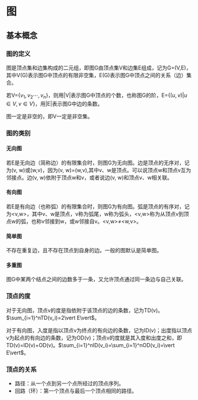 # 图

## 基本概念

### 图的定义

图是顶点集和边集构成的二元组，即图G由顶点集V和边集E组成，记为G=(V,E)，其中V(G)表示图G中顶点的有限非空集，E(G)表示图G中顶点之间的关系（边）集合。

若V=$\{v_1,v_2\cdots,v_n\}$，则用|V|表示图G中顶点的个数，也称图G的阶，E=$\{(u,v)|u\in V,v\in V\}$，用|E|表示图G中边的条数。

图一定是非空的，即V一定是非空集。

### 图的类别

#### 无向图

若E是无向边（简称边）的有限集合时，则图G为无向图。边是顶点的无序对，记为(v, w)或(w,v)，因为(v, w)=(w,v),其中v、w是顶点。可以说顶点w和顶点v互为邻接点。边(v, w)依附于顶点w和v，或者说边(v, w)和顶点v、w相关联。

#### 有向图

若E是有向边（也称弧）的有限集合时，则图G为有向图。弧是顶点的有序对，记为<v,w>，其中v、w是顶点，v称为弧尾，w称为弧头，<v,w>称为从顶点v到顶点w的弧，也称v邻接到w，或w邻接自v。<v,w>≠<w,v>。

#### 简单图

不存在重复边，且不存在顶点到自身的边。一般的图默认是简单图。

#### 多重图

图G中某两个结点之间的边数多于一条，又允许顶点通过同一条边与自己关联。

### 顶点的度

对于无向图，顶点v的度是指依附于该顶点的边的条数，记为TD(v)。$\sum_{i=1}^nTD(v_i)=2\vert E\vert$。

对于有向图，入度是指以顶点v为终点的有向边的条数，记为ID(v)；出度指以顶点v为起点的有向边的条数，记为OD(v)；顶点v的度就是其入度和出度之和，即TD(v)=ID(v)+OD(v)。$\sum_{i=1}^nID(v_i)=\sum_{i=1}^nOD(v_i)=\vert E\vert$。

### 顶点的关系

+ 路径：从一个点到另一个点所经过的顶点序列。
+ 回路（环）：第一个顶点与最后一个顶点相同的路径。